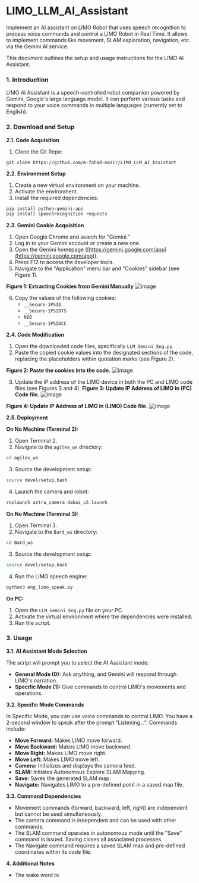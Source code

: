 # LIMO_LLM_AI_Assistant
Implement an AI assistant on LIMO Robot that uses speech recognition to process voice commands and control a LIMO Robot in Real Time. It allows to implement commands like movement, SLAM exploration, navigation, etc. via the Gemini AI service. 


This document outlines the setup and usage instructions for the LIMO AI Assistant.

### 1. Introduction

LIMO AI Assistant is a speech-controlled robot companion powered by Gemini, Google's large language model. It can perform various tasks and respond to your voice commands in multiple languages (currently set to English).

### 2. Download and Setup

**2.1. Code Acquisition**

1. Clone the Git Repo:

```
git clone https://github.com/m-fahad-nasir/LIMO_LLM_AI_Assistant
```

**2.2. Environment Setup**

1. Create a new virtual environment on your machine.
2. Activate the environment.
3. Install the required dependencies:

```bash
pip install python-gemini-api
pip install speechrecognition requests
```

**2.3. Gemini Cookie Acquisition**

1. Open Google Chrome and search for "Gemini."
2. Log in to your Gemini account or create a new one.
3. Open the Gemini homepage ([https://gemini.google.com/app](https://gemini.google.com/app)).
4. Press F12 to access the developer tools.
5. Navigate to the "Application" menu bar and "Cookies" sidebar (see Figure 1).

**Figure 1: Extracting Cookies from Gemini Manually**
![image](https://github.com/user-attachments/assets/37ddcdaa-c085-4c79-9711-ae8710265b48)

6. Copy the values of the following cookies:
    - `__Secure-1PSID`
    - `__Secure-1PSIDTS`
    - `NID`
    - `__Secure-1PSIDCC`

**2.4. Code Modification**

1. Open the downloaded code files, specifically `LLM_Gemini_Eng.py`.
2. Paste the copied cookie values into the designated sections of the code, replacing the placeholders within quotation marks (see Figure 2).

**Figure 2: Paste the cookies into the code.**
![image](https://github.com/user-attachments/assets/38289879-7395-4989-bec9-e15f2476fbdd)



3. Update the IP address of the LIMO device in both the PC and LIMO code files (see Figures 3 and 4).
**Figure 3: Update IP Address of LIMO in (PC) Code file.**
![image](https://github.com/user-attachments/assets/c845be21-0700-424e-8b70-09f823c68a9e)



**Figure 4: Update IP Address of LIMO in (LIMO) Code file.**
![image](https://github.com/user-attachments/assets/940ea030-3598-41fa-ab7c-c46aa6f5ec17)

**2.5. Deployment**

**On No Machine (Terminal 2):**

1. Open Terminal 2.
2. Navigate to the `agilex_ws` directory:

```bash
cd agilex_ws
```

3. Source the development setup:

```bash
source devel/setup.bash
```

4. Launch the camera and robot:

```bash
roslaunch astra_camera dabai_u3.launch
```

**On No Machine (Terminal 3):**

1. Open Terminal 3.
2. Navigate to the `Bard_ws` directory:

```bash
cd Bard_ws
```

3. Source the development setup:

```bash
source devel/setup.bash
```

4. Run the LIMO speech engine:

```bash
python3 eng_limo_speak.py
```

**On PC:**

1. Open the `LLM_Gemini_Eng.py` file on your PC.
2. Activate the virtual environment where the dependencies were installed.
3. Run the script.

### 3. Usage

**3.1. AI Assistant Mode Selection**

The script will prompt you to select the AI Assistant mode:

- **General Mode (0):** Ask anything, and Gemini will respond through LIMO's narration.
- **Specific Mode (1):** Give commands to control LIMO's movements and operations.

**3.2. Specific Mode Commands**

In Specific Mode, you can use voice commands to control LIMO. You have a 2-second window to speak after the prompt "Listening...". Commands include:

- **Move Forward:** Makes LIMO move forward.
- **Move Backward:** Makes LIMO move backward.
- **Move Right:** Makes LIMO move right.
- **Move Left:** Makes LIMO move left.
- **Camera:** Initializes and displays the camera feed.
- **SLAM:** Initiates Autonomous Explore SLAM Mapping.
- **Save:** Saves the generated SLAM map.
- **Navigate:** Navigates LIMO to a pre-defined point in a saved map file.

**3.3. Command Dependencies**

- Movement commands (forward, backward, left, right) are independent but cannot be used simultaneously.
- The camera command is independent and can be used with other commands.
- The SLAM command operates in autonomous mode until the "Save" command is issued. Saving closes all associated processes.
- The Navigate command requires a saved SLAM map and pre-defined coordinates within its code file.

**4. Additional Notes**

- The wake word to
